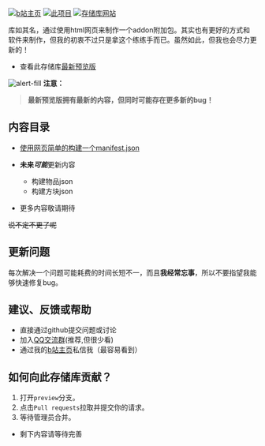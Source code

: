 [![b站主页](https://img.shields.io/badge/果宝的b站主页-666666?logo=bilibili&labelColor=FFC0CB)](https://m.bilibili.com/space/1975312515) [![此项目](https://img.shields.io/badge/github项目-666666?logo=github)](https://github.com/guobao2333/Minecraft-bedrock-addon-build/tree/main/README.md) [![存储库网站](https://github.com/guobao2333/Minecraft-bedrock-addon-build/actions/workflows/jekyll-pages.yml/badge.svg?branch=preview)](https://guobao2333.github.io/Minecraft-bedrock-addon-build/)

库如其名，通过使用html网页来制作一个addon附加包。其实也有更好的方式和软件来制作，但我的初衷不过只是拿这个练练手而已。虽然如此，但我也会尽力更新的！

- 查看此存储库[最新预览版](https://github.com/guobao2333/Minecraft-bedrock-addon-build/tree/preview/)

![alert-fill](https://github.com/guobao2333/Minecraft-bedrock-addon-build/assets/125613427/f57ab5f5-2416-43b1-ad88-a490c638c961) **注意：**
>**最新预览版拥有最新的内容，但同时可能存在更多新的bug！**

## 内容目录
- [使用网页简单的构建一个manifest.json](build_manifest/)
- **未来*可能***更新内容
  - 构建物品json
  - 构建方块json

- 更多内容敬请期待

~~说不定不更了呢~~
## 更新问题
每次解决一个问题可能耗费的时间长短不一，而且**我经常忘事**，所以不要指望我能够快速修复bug。

## 建议、反馈或帮助
- 直接通过github提交问题或讨论
- 加入[QQ交流群](http://qm.qq.com/cgi-bin/qm/qr?_wv=1027&k=hcGB26TBVYbVIS6TkZ5uvBwghyx3wqIz&authKey=BgG4%2BARj6b9ym9Cf7llJNV4Bgo97dW3PRqa127ZUdyWNo81rF7vveSAVQPt7syZ8&noverify=0&group_code=319756047)(推荐,但很少看)
- 通过我的[b站主页](https://m.bilibili.com/space/1975312515)私信我（最容易看到）
 
## 如何向此存储库贡献？
1. 打开`preview`分支。
2. 点击`Pull requests`拉取并提交你的请求。
3. 等待管理员合并。

- 剩下内容请等待完善
